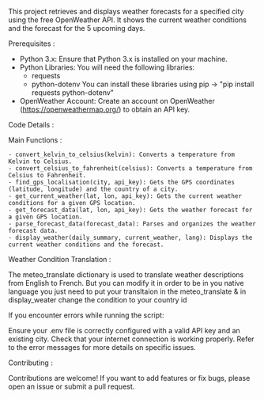 This project retrieves and displays weather forecasts for a specified city using the free OpenWeather API. It shows the current weather conditions and the forecast for the 5 upcoming days.

Prerequisites :
  - Python 3.x: Ensure that Python 3.x is installed on your machine.
  - Python Libraries: You will need the following libraries:
      - requests
      - python-dotenv
  You can install these libraries using pip -> "pip install requests python-dotenv"
  - OpenWeather Account: Create an account on OpenWeather (https://openweathermap.org/) to obtain an API key.

Code Details :

  Main Functions :
  
    - convert_kelvin_to_celsius(kelvin): Converts a temperature from Kelvin to Celsius.
    - convert_celsius_to_fahrenheit(celsius): Converts a temperature from Celsius to Fahrenheit.
    - find_gps_localisation(city, api_key): Gets the GPS coordinates (latitude, longitude) and the country of a city.
    - get_current_weather(lat, lon, api_key): Gets the current weather conditions for a given GPS location.
    - get_forecast_data(lat, lon, api_key): Gets the weather forecast for a given GPS location.
    - parse_forecast_data(forecast_data): Parses and organizes the weather forecast data.
    - display_weather(daily_summary, current_weather, lang): Displays the current weather conditions and the forecast.

Weather Condition Translation :

  The meteo_translate dictionary is used to translate weather descriptions from English to French. But you can modify it in order to be in you native language you just need to put your transltaion in the meteo_translate & in display_weater change the condition to your country id

If you encounter errors while running the script:

  Ensure your .env file is correctly configured with a valid API key and an existing city.
  Check that your internet connection is working properly.
  Refer to the error messages for more details on specific issues.

Contributing : 

  Contributions are welcome! If you want to add features or fix bugs, please open an issue or submit a pull request.
